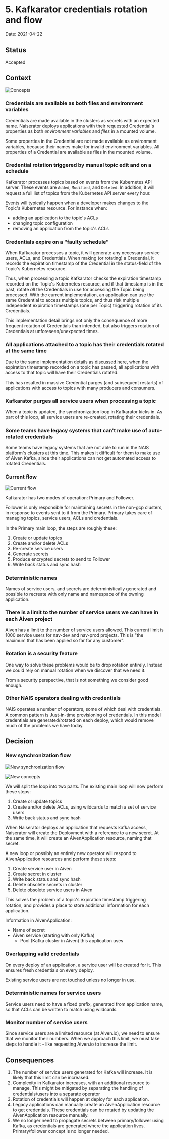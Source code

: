 # 5. Kafkarator credentials rotation and flow

Date: 2021-04-22

## Status

Accepted

## Context

![Concepts](0005-old-concepts.png)

### Credentials are available as both files and environment variables

Credentials are made available in the clusters as secrets with an expected name.
Naiserator deploys applications with their requested Credential's properties as both _environment variables_ and _files_ in a mounted volume.

Some properties in the Credential are not made available as environment variables, because their names make for invalid environment variables.
All properties of a Credential are available as files in the mounted volume.

### Credential rotation triggered by manual topic edit and on a schedule

Kafkarator processes topics based on events from the Kubernetes API server.
These events are `Added`, `Modified`, and `Deleted`. 
In addition, it will request a full list of topics from the Kubernetes API server every hour.

Events will typically happen when a developer makes changes to the Topic's Kubernetes resource.
For instance when:
- adding an application to the topic's ACLs
- changing topic configuration
- removing an application from the topic's ACLs

### Credentials expire on a "faulty schedule"

When Kafkarator processes a topic, it will generate any necessary service users, ACLs, and Credentials.
When making (or rotating) a Credential, it records the expiration timestamp of the Credential in the status-field of the Topic's Kubernetes resource.

Thus, when processing a topic Kafkarator checks the expiration timestamp recorded on the Topic's Kubernetes resource, and if that timestamp is in the past, rotate _all_ the Credentials in use for accessing the Topic being processed.
With the current implementation, an application can use the same Credential to access multiple topics, and thus risk multiple independent expiration timestamps (one per Topic) triggering rotation of its Credentials.

This implementation detail brings not only the consequence of more frequent rotation of Credentials than intended, but also triggers rotation of Credentials at unforeseen/unexpected times.

### All applications attached to a topic has their credentials rotated at the same time

Due to the same implementation details as [discussed here](#credentials-expire-on-a-faulty-schedule), when the expiration timestamp recorded on a topic has passed, all applications with access to that topic will have their Credentials rotated.

This has resulted in massive Credential purges (and subsequent restarts) of applications with access to topics with many producers and consumers.

### Kafkarator purges all service users when processing a topic

When a topic is updated, the synchronization loop in Kafkarator kicks in. 
As part of this loop, all service users are re-created, rotating their credentials. 

### Some teams have legacy systems that can't make use of auto-rotated credentials

Some teams have legacy systems that are not able to run in the NAIS platform's clusters at this time.
This makes it difficult for them to make use of Aiven Kafka, since their applications can not get automated access to rotated Credentials.

### Current flow

![Current flow](./0005-old-kafkarator-flow.png)

Kafkarator has two modes of operation: Primary and Follower.

Follower is only responsible for maintaining secrets in the non-gcp clusters, in response to events sent to it from the Primary.
Primary takes care of managing topics, service users, ACLs and credentials.

In the Primary main loop, the steps are roughly these:

1. Create or update topics
2. Create and/or delete ACLs
3. Re-create service users
4. Generate secrets
5. Produce encrypted secrets to send to Follower
6. Write back status and sync hash

### Deterministic names

Names of service users, and secrets are deterministically generated and possible to recreate with only name and namespace of the owning application.

### There is a limit to the number of service users we can have in each Aiven project

Aiven has a limit to the number of service users allowed. This current limit is 1000 service users for nav-dev and nav-prod projects. This is "the maximum that has been applied so far for any customer".

### Rotation is a security feature

One way to solve these problems would be to drop rotation entirely.
Instead we could rely on manual rotation when we discover that we need it.

From a security perspective, that is not something we consider good enough.

### Other NAIS operators dealing with credentials

NAIS operates a number of operators, some of which deal with credentials.
A common pattern is Just-in-time provisioning of credentials. 
In this model credentials are generated/rotated on each deploy, which would remove much of the problems we have today.

## Decision

### New synchronization flow

![New synchronization flow](0005-new-synchronization-flow.png)

![New concepts](0005-new-concepts.png)

We will split the loop into two parts.
The existing main loop will now perform these steps:

1. Create or update topics
2. Create and/or delete ACLs, using wildcards to match a set of service users
3. Write back status and sync hash

When Naiserator deploys an application that requests kafka access, Naiserator will create the Deployment with a reference to a new secret.
At the same time, it will create an AivenApplication resource, naming that secret.

A new loop or possibly an entirely new operator will respond to AivenApplication resources and perform these steps:

1. Create service user in Aiven
2. Create secret in cluster
3. Write back status and sync hash
4. Delete obsolete secrets in cluster
5. Delete obsolete service users in Aiven

This solves the problem of a topic's expiration timestamp triggering rotation, and provides a place to store additional information for each application.

Information in AivenApplication:

- Name of secret
- Aiven service (starting with only Kafka)
    - Pool (Kafka cluster in Aiven) this application uses

### Overlapping valid credentials

On every deploy of an application, a service user will be created for it. 
This ensures fresh credentials on every deploy.

Existing service users are not touched unless no longer in use.

### Deterministic names for service users

Service users need to have a fixed prefix, generated from application name, so that ACLs can be written to match using wildcards.

### Monitor number of service users

Since service users are a limited resource (at Aiven.io), we need to ensure that we monitor their numbers.
When we approach this limit, we must take steps to handle it - like requesting Aiven.io to increase the limit.

## Consequences

1. The number of service users generated for Kafka will increase.
   It is likely that this limit can be increased.
2. Complexity in Kafkarator increases, with an additional resource to manage.
   This might be mitigated by separating the handling of credentials/users into a separate operator
3. Rotation of credentials will happen at deploy for each application.
4. Legacy applications can manually create an AivenApplication resource to get credentials.
   These credentials can be rotated by updating the AivenApplication resource manually.
5. We no longer need to propagate secrets between primary/follower using Kafka, as credentials are generated where the application lives.
   Primary/follower concept is no longer needed.
